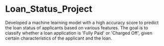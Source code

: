 # Loan_Status_Project
Developed a machine learning model with a high accuracy score to predict the loan status of applicants based on various features. The goal is to classify whether a loan application is 'Fully Paid' or 'Charged Off', given certain characteristics of the applicant and the loan.   
